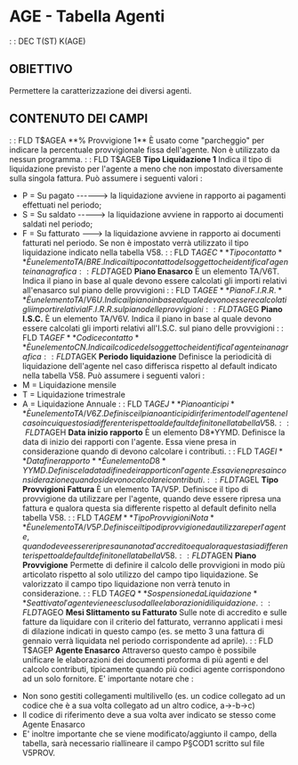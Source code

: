 # AGE - Tabella Agenti
 :  : DEC T(ST) K(AGE)
## OBIETTIVO
Permettere la caratterizzazione dei diversi agenti.
## CONTENUTO DEI CAMPI
 :  : FLD T$AGEA **% Provvigione 1**
È usato come "parcheggio" per indicare la percentuale provvigionale fissa dell'agente. Non è utilizzato da nessun programma.
 :  : FLD T$AGEB **Tipo Liquidazione 1**
Indica il tipo di liquidazione previsto per l'agente a meno che non impostato diversamente sulla singola fattura. Può assumere i seguenti valori : 
 - P = Su pagato ------> la liquidazione avviene in rapporto ai pagamenti effettuati nel periodo;
 - S = Su saldato -----> la liquidazione avviene in rapporto ai documenti saldati nel periodo;
 - F = Su fatturato ---> la liquidazione avviene in rapporto ai documenti fatturati nel periodo.
 Se non è impostato verrà utilizzato il tipo liquidazione indicato nella tabella V58.
 :  : FLD T$AGEC **Tipo contatto**
È un elemento TA/BRE. Indica il tipo contatto del soggetto che identifica l'agente in anagrafica
 :  : FLD T$AGED **Piano Enasarco**
È un elemento TA/V6T. Indica il piano in base al quale devono essere calcolati gli importi relativi all'enasarco sul piano delle provvigioni
 :  : FLD T$AGEE **Piano F.I.R.R.**
È un elemento TA/V6U. Indica il piano in base al quale devono essere calcolati gli importi relativi al F.I.R.R. sul piano delle provvigioni
 :  : FLD T$AGEG **Piano I.S.C.**
È un elemento TA/V6V. Indica il piano in base al quale devono essere calcolati gli importi relativi all'I.S.C. sul piano delle provvigioni
 :  : FLD T$AGEF **Codice contatto**
È un elemento CN. Indica il codice del soggetto che identifica l'agente in anagrafica
 :  : FLD T$AGEK **Periodo liquidazione**
Definisce la periodicità di liquidazione dell'agente nel caso differisca rispetto al default indicato nella tabella V58. Può assumere i seguenti valori : 
 - M = Liquidazione mensile
 - T = Liquidazione trimestrale
 - A = Liquidazione Annuale
 :  : FLD T$AGEJ **Piano anticipi**
È un elemento TA/V6Z. Definisce il piano anticipi di riferimento dell'agente nel caso in cui questo sia differente rispetto al default definito nella tabella V58.
 :  : FLD T$AGEH **Data inizio rapporto**
È un elemento D8*YYMD. Definisce la data di inizio dei rapporti con l'agente. Essa viene presa in considerazione quando di devono calcolare i contributi.
 :  : FLD T$AGEI **Data fine rapporto**
È un elemento D8*YYMD. Definisce la data di fine dei rapporti con l'agente. Essa viene presa in considerazione quando si devono calcolare i contributi.
 :  : FLD T$AGEL **Tipo Provvigioni Fattura**
È un elemento TA/V5P. Definisce il tipo di provvigione da utilizzare per l'agente, quando deve essere ripresa una fattura e qualora questa sia differente rispetto al default definito nella tabella V58.
 :  : FLD T$AGEM **Tipo Provvigioni Nota**
È un elemento TA/V5P. Definisce il tipo di provvigione da utilizzare per l'agente, quando deve essere ripresa una nota d'accredito e qualora questa sia differente rispetto al default definito nella tabella V58.
 :  : FLD T$AGEN **Piano Provvigione**
Permette di definire il calcolo delle provvigioni in modo più articolato rispetto al solo utilizzo del campo tipo liquidazione. Se valorizzato il campo tipo liquidazione non verrà tenuto in considerazione.
 :  : FLD T$AGEQ **Sospensione da Liquidazione**
Se attivato l'agente viene escluso dalle elaborazioni di liquidazione.
 :  : FLD T$AGEO **Mesi Slittamento su Fatturato**
Sulle note di accredito e sulle fatture da liquidare con il criterio del fatturato,
verranno applicati i mesi di dilazione indicati in questo campo (es. se metto 3 una fattura di
gennaio verrà liquidata nel periodo corrispondente ad aprile).
 :  : FLD T$AGEP **Agente Enasarco**
Attraverso questo campo è possibile unificare le elaborazioni dei documenti proforma  di più agenti e del calcolo contributi, tipicamente quando più codici agente corrispondono ad un solo fornitore.
E' importante notare che : 
* Non sono gestiti collegamenti multilivello (es. un codice collegato ad un codice che è a sua volta collegato ad un altro codice, a->-b->c)
* Il codice di riferimento deve a sua volta aver indicato se stesso come Agente Enasarco
* E' inoltre importante che se viene modificato/aggiunto il campo, della tabella, sarà necessario riallineare il campo P§COD1 scritto sul file V5PROV.
